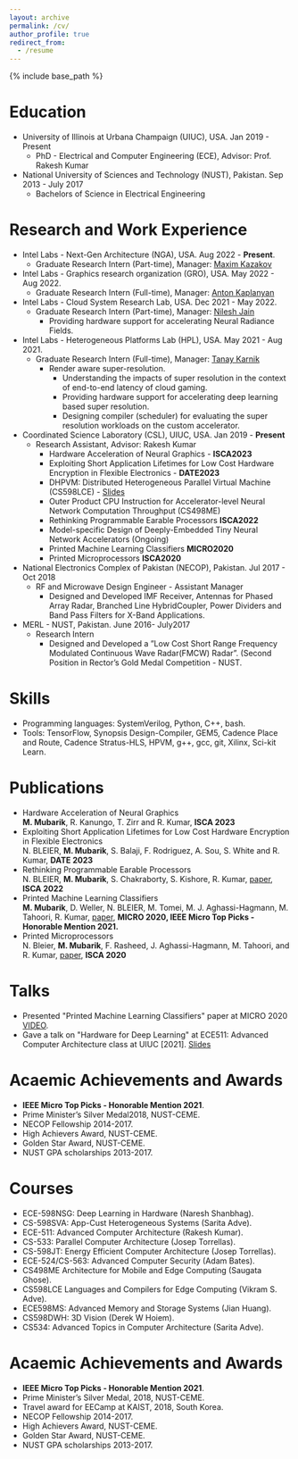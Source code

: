 ```yaml
---
layout: archive
permalink: /cv/
author_profile: true
redirect_from:
  - /resume
---
```


{% include base_path %}

Education
======
* University of Illinois at Urbana Champaign (UIUC), USA. Jan 2019 - Present 
  * PhD - Electrical and Computer Engineering (ECE), Advisor: Prof.  Rakesh Kumar
* National University of Sciences and Technology (NUST), Pakistan. Sep 2013 - July 2017 
  * Bachelors of Science in Electrical Engineering

Research and Work Experience
======
* Intel Labs - Next-Gen Architecture (NGA), USA. Aug 2022 - **Present**. 
  * Graduate Research Intern (Part-time), Manager: [Maxim Kazakov](https://www.linkedin.com/in/max-kazakov-3725552/)
* Intel Labs - Graphics research organization (GRO), USA. May 2022 - Aug 2022. 
  * Graduate Research Intern (Full-time), Manager: [Anton Kaplanyan](http://kaplanyan.com/)
* Intel Labs - Cloud System Research Lab, USA. Dec 2021 - May 2022. 
  * Graduate Research Intern (Part-time), Manager: [Nilesh Jain](https://www.intel.com/content/www/us/en/research/researchers/nilesh-jain.html)
    * Providing hardware support for accelerating Neural Radiance Fields.
* Intel Labs - Heterogeneous Platforms Lab (HPL), USA. May 2021 - Aug 2021. 
  * Graduate Research Intern (Full-time), Manager: [Tanay Karnik](https://www.intel.com/content/www/us/en/research/researchers/tanay-karnik.html)
    * Render aware super-resolution. 
      * Understanding the impacts of super resolution in the context of end-to-end latency of cloud gaming.
      * Providing hardware support for accelerating deep learning based super resolution.
      * Designing compiler (scheduler) for evaluating the super resolution workloads on the custom accelerator. 
* Coordinated Science Laboratory (CSL), UIUC, USA. Jan 2019 - **Present**
  * Research Assistant, Advisor: Rakesh Kumar
    * Hardware Acceleration of Neural Graphics - **ISCA2023** 
    * Exploiting Short Application Lifetimes for Low Cost Hardware Encryption in Flexible Electronics - **DATE2023**
    * DHPVM: Distributed Heterogeneous Parallel Virtual Machine (CS598LCE) - [Slides](https://husnainmubarik.github.io/files/CS598LCE.pdf)
    * Outer Product CPU Instruction for Accelerator-level Neural Network Computation Throughput (CS498ME)
    * Rethinking Programmable Earable Processors **ISCA2022**
    * Model-specific Design of Deeply-Embedded Tiny Neural Network Accelerators (Ongoing)
    * Printed Machine Learning Classifiers **MICRO2020**
    * Printed Microprocessors **ISCA2020**
* National Electronics Complex of Pakistan (NECOP), Pakistan. Jul 2017 - Oct 2018
  * RF and Microwave Design Engineer - Assistant Manager
    * Designed and Developed IMF Receiver, Antennas for Phased Array Radar, Branched Line HybridCoupler, Power Dividers and Band Pass Filters for X-Band Applications.
* MERL - NUST, Pakistan. June 2016- July2017
  * Research Intern 
    * Designed and Developed a ”Low Cost Short Range Frequency Modulated Continuous Wave Radar(FMCW) Radar”.  (Second Position in Rector’s Gold Medal Competition - NUST.

  
Skills
======
* Programming languages: SystemVerilog, Python, C++, bash.
* Tools: TensorFlow, Synopsis Design-Compiler, GEM5, Cadence Place and Route, Cadence Stratus-HLS, HPVM, g++, gcc, git, Xilinx, Sci-kit Learn. 

Publications
======
* Hardware Acceleration of Neural Graphics <br /> 
**M. Mubarik**, R. Kanungo, T. Zirr and R. Kumar, **ISCA 2023**
* Exploiting Short Application Lifetimes for Low Cost Hardware Encryption in Flexible Electronics <br /> 
N. BLEIER, **M. Mubarik**, S. Balaji, F. Rodriguez, A. Sou, S. White and R. Kumar, **DATE 2023**
* Rethinking Programmable Earable Processors <br /> 
N. BLEIER, **M. Mubarik**, S. Chakraborty, S. Kishore, R. Kumar, [paper](https://dl.acm.org/doi/abs/10.1145/3470496.3527396), **ISCA 2022**
* Printed Machine Learning Classifiers <br /> 
**M. Mubarik**, D. Weller, N. BLEIER, M. Tomei, M. J. Aghassi-Hagmann, M. Tahoori, R. Kumar, [paper](https://ieeexplore.ieee.org/abstract/document/9251954), **MICRO 2020, IEEE Micro Top Picks - Honorable Mention 2021.**
* Printed Microprocessors <br />
N. Bleier, **M. Mubarik**, F. Rasheed, J. Aghassi-Hagmann, M. Tahoori, and R. Kumar, [paper](https://ieeexplore.ieee.org/abstract/document/9138931), **ISCA 2020** 


Talks
======
* Presented "Printed Machine Learning Classifiers" paper at MICRO 2020 [VIDEO](https://www.youtube.com/watch?v=RzE-ThPiMxI).
* Gave a talk on "Hardware for Deep Learning" at ECE511: Advanced Computer Architecture class at UIUC [2021]. [Slides](https://husnainmubarik.github.io/files/DLinHW511.pdf)

Acaemic Achievements and Awards
======
* **IEEE Micro Top Picks - Honorable Mention 2021**.
* Prime Minister’s Silver Medal2018, NUST-CEME.
* NECOP Fellowship 2014-2017.
* High Achievers Award, NUST-CEME.
* Golden Star Award, NUST-CEME.
* NUST GPA scholarships 2013-2017.

Courses
======
* ECE-598NSG: Deep Learning in Hardware (Naresh Shanbhag).
* CS-598SVA: App-Cust Heterogeneous Systems (Sarita Adve).
* ECE-511:  Advanced Computer Architecture (Rakesh Kumar).
* CS-533:  Parallel Computer Architecture (Josep Torrellas).
* CS-598JT: Energy Efficient Computer Architecture (Josep Torrellas).
* ECE-524/CS-563:  Advanced Computer Security (Adam Bates).
* CS498ME Architecture for Mobile and Edge Computing (Saugata Ghose).
* CS598LCE Languages and Compilers for Edge Computing (Vikram S. Adve).
* ECE598MS: Advanced Memory and Storage Systems (Jian Huang).
* CS598DWH: 3D Vision (Derek W Hoiem).
* CS534: Advanced Topics in Computer Architecture (Sarita Adve).

Acaemic Achievements and Awards
======
* **IEEE Micro Top Picks - Honorable Mention 2021**.
* Prime Minister’s Silver Medal, 2018, NUST-CEME.
* Travel award for EECamp at KAIST, 2018, South Korea.
* NECOP Fellowship 2014-2017.
* High Achievers Award, NUST-CEME.
* Golden Star Award, NUST-CEME.
* NUST GPA scholarships 2013-2017.
